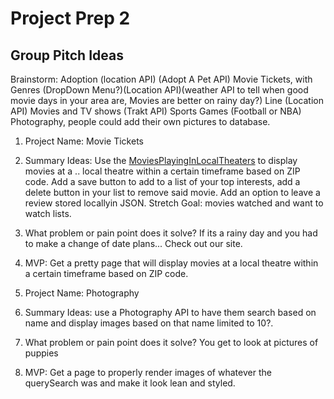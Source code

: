 # Project Prep 2

## Group Pitch Ideas

Brainstorm: Adoption (location API) (Adopt A Pet API)
            Movie Tickets, with Genres (DropDown Menu?)(Location API)(weather API to tell when good movie days in your area are, Movies are better on rainy day?)
            Line (Location API)
            Movies and TV shows (Trakt API)
            Sports Games (Football or NBA)
            Photography, people could add their own pictures to database.
            

1. Project Name: Movie Tickets
  1. Summary Ideas: Use the [MoviesPlayingInLocalTheaters](https://developer.tmsapi.com/docs/data_v1_1/movies/Movies_playing_in_local_theatres) to display movies at a ..
  local theatre within a certain timeframe based on ZIP code. Add a save button to add to a list of your top interests, add a delete button in your list to remove 
  said movie. Add an option to leave a review stored locallyin JSON. Stretch Goal: movies watched and want to watch lists. 
  2. What problem or pain point does it solve? If its a rainy day and you had to make a change of date plans... Check out our site.
  3. MVP: Get a pretty page that will display movies at a local theatre within a certain timeframe based on ZIP code.
  
2. Project Name: Photography
  1. Summary Ideas: use a Photography API to have them search based on name and display images based on that name limited to 10?.
  2. What problem or pain point does it solve? You get to look at pictures of puppies
  3. MVP: Get a page to properly render images of whatever the querySearch was and make it look lean and styled.
